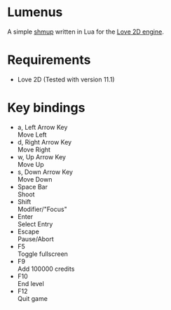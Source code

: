 Lumenus
=======

A simple [shmup](http://en.wikipedia.org/wiki/Shmup) written in Lua for the [Love 2D engine](https://love2d.org/).

Requirements
============

- Love 2D (Tested with version 11.1)

Key bindings
============

- a, Left Arrow Key  
	Move Left
- d, Right Arrow Key  
	Move Right
- w, Up Arrow Key  
	Move Up
- s, Down Arrow Key  
	Move Down
- Space Bar  
	Shoot
- Shift  
	Modifier/"Focus"
- Enter  
	Select Entry
- Escape  
	Pause/Abort
- F5  
	Toggle fullscreen
- F9  
	Add 100000 credits
- F10  
	End level
- F12  
	Quit game

